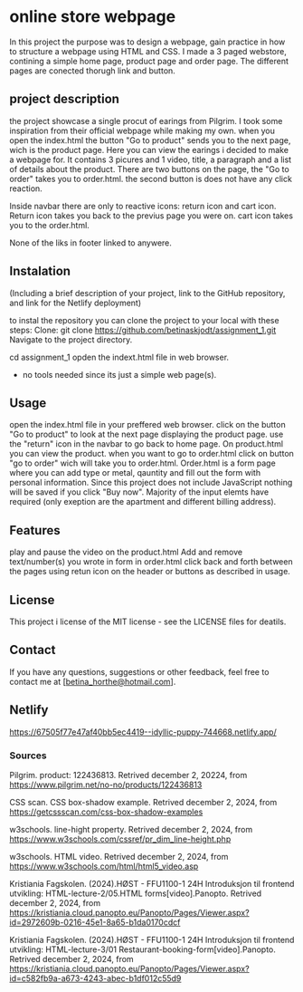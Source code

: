 # online store webpage

In this project the purpose was to design a webpage, gain practice in how to structure a webpage using HTML and CSS. I made a 3 paged webstore, contining a simple home page, product page and order page. The different pages are conected thorugh link and button.

## project description

the project showcase a single procut of earings from Pilgrim. I took some inspiration from their official webpage while making my own. when you open the index.html the button "Go to product" sends you to the next page, wich is the product page. Here you can view the earings i decided to make a webpage for. It contains 3 picures and 1 video, title, a paragraph and a list of details about the product. There are two buttons on the page, the "Go to order" takes you to order.html. the second button is does not have any click reaction.

Inside navbar there are only to reactive icons: return icon and cart icon. Return icon takes you back to the previus page you were on. cart icon takes you to the order.html.

None of the liks in footer linked to anywere.

## Instalation

(Including a brief description of your project, link to
the GitHub repository, and link for the Netlify deployment)

to instal the repository you can clone the project to your local with these steps:
Clone:
git clone https://github.com/betinaskjodt/assignment_1.git
Navigate to the project directory.

cd assignment_1
opden the indext.html file in web browser.

- no tools needed since its just a simple web page(s).

## Usage

open the index.html file in your preffered web browser. click on the button "Go to product" to look at the next page displaying the product page. use the "return" icon in the navbar to go back to home page.
On product.html you can view the product. when you want to go to order.html click on button "go to order" wich will take you to order.html.
Order.html is a form page where you can add type or metal, qauntity and fill out the form with personal information. Since this project does not include JavaScript nothing will be saved if you click "Buy now". Majority of the input elemts have required (only exeption are the apartment and different billing address).

## Features

play and pause the video on the product.html
Add and remove text/number(s) you wrote in form in order.html
click back and forth between the pages using retun icon on the header or buttons as described in usage.

## License

This project i license of the MIT license - see the LICENSE files for deatils.

## Contact

If you have any questions, suggestions or other feedback, feel free to contact me at [betina_horthe@hotmail.com].

## Netlify

https://67505f77e47af40bb5ec4419--idyllic-puppy-744668.netlify.app/

### Sources

Pilgrim. product: 122436813. Retrived december 2, 20224, from https://www.pilgrim.net/no-no/products/122436813

CSS scan. CSS box-shadow example. Retrived december 2, 2024, from https://getcssscan.com/css-box-shadow-examples

w3schools. line-hight property. Retrived december 2, 2024, from https://www.w3schools.com/cssref/pr_dim_line-height.php

w3schools. HTML video. Retrived december 2, 2024, from https://www.w3schools.com/html/html5_video.asp

Kristiania Fagskolen. (2024).HØST - FFU1100-1 24H Introduksjon til frontend utvikling: HTML-lecture-2/05.HTML forms[video].Panopto. Retrived december 2, 2024, from https://kristiania.cloud.panopto.eu/Panopto/Pages/Viewer.aspx?id=2972609b-0216-45e1-8a65-b1da0170cdcf

Kristiania Fagskolen. (2024).HØST - FFU1100-1 24H Introduksjon til frontend utvikling: HTML-lecture-3/01 Restaurant-booking-form[video].Panopto. Retrived december 2, 2024, from https://kristiania.cloud.panopto.eu/Panopto/Pages/Viewer.aspx?id=c582fb9a-a673-4243-abec-b1df012c55d9
